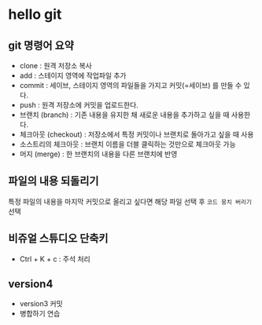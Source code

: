 # hello git
## git 명령어 요약

- clone : 원격 저장소 복사
- add : 스테이지 영역에 작업파일 추가
- commit : 세이브, 스테이지 영역의 파일들을 가지고 커밋(=세이브) 를 만들 수 있다.
- push : 원격 저장소에 커밋을 업로드한다.
- 브랜치 (branch) : 기존 내용을 유지한 채 새로운 내용을 추가하고 싶을 때 사용한다.
- 체크아웃 (checkout) : 저장소에서 특정 커밋이나 브랜치로 돌아가고 싶을 때 사용
- 소스트리의 체크아웃 : 브랜치 이름을 더블 클릭하는 것만으로 체크아웃 가능
- 머지 (merge) : 한 브랜치의 내용을 다른 브랜치에 반영

## 파일의 내용 되돌리기

특정 파일의 내용을 마지막 커밋으로 올리고 싶다면 해당 파일 선택 후 `코드 뭉치 버리기` 선택

## 비쥬얼 스튜디오 단축키

- Ctrl + K + c : 주석 처리
## version4
- version3 커밋
- 병합하기 연습